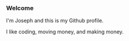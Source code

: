 ### Welcome

I'm Joseph and this is my Github profile.

I like coding, moving money, and making money.
